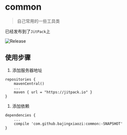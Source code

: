 # common

> 自己常用的一些工具类

已经发布到了`JitPack`上

![Release](https://jitpack.io/v/bajingxiaozi/common.svg)

## 使用步骤

1. 添加服务器地址

```
repositories {
    mavenCentral()
    ...
    maven { url = "https://jitpack.io" }
}
```

1. 添加依赖

```
dependencies {
    ...
    compile 'com.github.bajingxiaozi:common:-SNAPSHOT'
}
```

